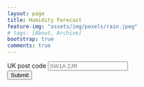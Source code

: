 ```yaml
---
layout: page
title: Humidity Forecast
feature-img: "assets/img/pexels/rain.jpeg"
# tags: [About, Archive]
bootstrap: true
comments: true
---
```

<script src='https://cdn.plot.ly/plotly-2.3.1.min.js'></script>

<div class="container-xl">
    <form id="postCodeForm">
        <div class="row row-cols-lg-auto g-3 justify-content-md-center">
            <div class="col">
                <label for="postcodeInput" class="col-form-label col-form-label-lg">UK post code</label>
                <input type="text" class="form-control-lg" id="postcodeInput" placeholder="SW1A 2JR">
            </div>
            <div class="col">
                <button type="submit" class="btn btn-primary btn-lg" onClick="submitPostcode()">Submit</button>
            </div>
        </div>
    </form>
    <div class="row">
        <div class="col">
            <div id='plotDiv'>
            </div>
        </div>
    </div>
</div>

<script src="/assets/js/humidity-forecast/main.js" type="text/javascript" charset="utf-8"></script>
